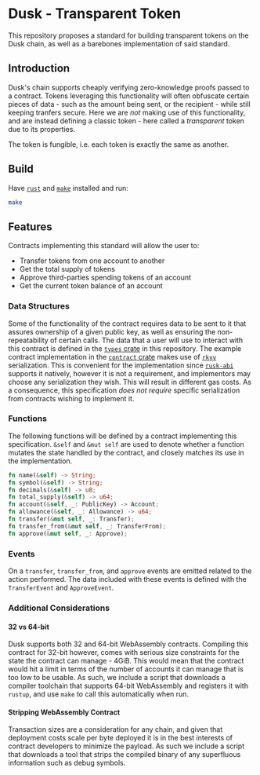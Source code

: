 # Dusk - Transparent Token

This repository proposes a standard for building transparent tokens on the Dusk chain, as well as a
barebones implementation of said standard.

## Introduction

Dusk's chain supports cheaply verifying zero-knowledge proofs passed to a contract. Tokens
leveraging this functionality will often obfuscate certain pieces of data - such as the amount being
sent, or the recipient - while still keeping tranfers secure. Here we are *not* making use of this
functionality, and are instead defining a classic token - here called a *transparent* token due to
its properties.

The token is fungible, i.e. each token is exactly the same as another.

## Build

Have [`rust`] and [`make`] installed and run:

```sh
make
```

[`rust`]: https://www.rust-lang.org/tools/install
[`make`]: https://www.gnu.org/software/make

## Features

Contracts implementing this standard will allow the user to:

- Transfer tokens from one account to another
- Get the total supply of tokens
- Approve third-parties spending tokens of an account
- Get the current token balance of an account

### Data Structures

Some of the functionality of the contract requires data to be sent to it that assures ownership of a
given public key, as well as ensuring the non-repeatability of certain calls. The data that a user
will use to interact with this contract is defined in the [`types` crate] in this repository. The
example contract implementation in the [`contract` crate] makes use of [`rkyv`] serialization. This
is convenient for the implementation since [`rusk-abi`] supports it natively, however it is not a
requirement, and implementors may choose any serialization they wish. This will result in different
gas costs. As a consequence, this specification *does not require* specific serialization from
contracts wishing to implement it.

[`types` crate]: ./types
[`contract` crate]: ./contract
[`rkyv`]: https://github.com/rkyv/rkyv
[`rusk-abi`]: https://github.com/dusk-network/rusk/rusk-abi

### Functions

The following functions will be defined by a contract implementing this specification. `&self` and
`&mut self` are used to denote whether a function mutates the state handled by the contract, and
closely matches its use in the implementation.

```rust
fn name(&self) -> String;
fn symbol(&self) -> String;
fn decimals(&self) -> u8;
fn total_supply(&self) -> u64;
fn account(&self, _: PublicKey) -> Account;
fn allowance(&self, _: Allowance) -> u64;
fn transfer(&mut self, _: Transfer);
fn transfer_from(&mut self, _: TransferFrom);
fn approve(&mut self, _: Approve);
```

<!-- TODO: note on cryptography and public key types -->

### Events

On a `transfer`, `transfer_from`, and `approve` events are emitted related to the action performed.
The data included with these events is defined with the `TransferEvent` and `ApproveEvent`.

### Additional Considerations

#### 32 vs 64-bit

Dusk supports both 32 and 64-bit WebAssembly contracts. Compiling this contract for 32-bit however,
comes with serious size constraints for the state the contract can manage - 4GiB. This would mean
that the contract would hit a limit in terms of the number of accounts it can manage that is too low
to be usable. As such, we include a script that downloads a compiler toolchain that supports 64-bit
WebAssembly and registers it with `rustup`, and use `make` to call this automatically when run.

#### Stripping WebAssembly Contract

Transaction sizes are a consideration for any chain, and given that deployment costs scale per byte
deployed it is in the best interests of contract developers to minimize the payload. As such we
include a script that downloads a tool that strips the compiled binary of any superfluous
information such as debug symbols.
